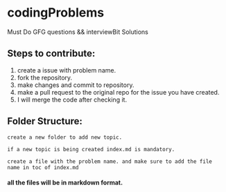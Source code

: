 # codingProblems
 Must Do GFG questions && interviewBit Solutions


## Steps to contribute:

1) create a issue with problem name.
2) fork the repository.
3) make changes and commit to repository. 
4) make a pull request to the original repo for the issue you have created.
5) I will merge the code after checking it.



## Folder Structure:

```create a new folder to add new topic.```

```if a new topic is being created index.md is mandatory.```

```create a file with the problem name. and make sure to add the file name in toc of index.md```

#### all the files will be in markdown format.

